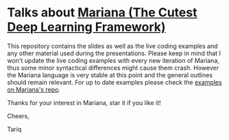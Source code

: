 # Talks about [Mariana (The Cutest Deep Learning Framework)](https://github.com/tariqdaouda/Mariana)
This repository contains the slides as well as the live coding examples and any other material used during the presentations.
Please keep in mind that I won't update the live coding examples with every new iteration of Mariana, thus some minor syntactical differences might cause them crash. However the Mariana language is very stable at this point and the general outlines should remain relevant.
For up to date examples please check the [examples on Mariana's repo](https://github.com/tariqdaouda/Mariana/tree/master/Mariana/examples).

Thanks for your interest in Mariana, star it if you like it!

Cheers,

Tariq
